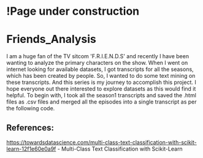 # !Page under construction 
# Friends_Analysis
I am a huge fan of the TV sitcom 'F.R.I.E.N.D.S' and recently I have been wanting to analyze the primary characters on the show. When I went on internet looking for available datasets, I got transcripts for all the seasons, which has been created by people. So, I wanted to do some text mining on these transcripts. And this series is my journey to accomplish this project. I hope everyone out there interested to explore datasets as this would find it helpful. To begin with, I took all the season1 transcripts and saved the .html files as .csv files and merged all the episodes into a single transcript as per the following code.

## References:
https://towardsdatascience.com/multi-class-text-classification-with-scikit-learn-12f1e60e0a9f - Multi-Class Text Classification with Scikit-Learn
